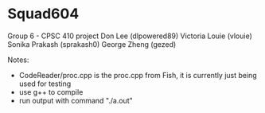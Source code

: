 Squad604
========

Group 6 - CPSC 410 project
Don Lee (dlpowered89)
Victoria Louie (vlouie)
Sonika Prakash (sprakash0)
George Zheng (gezed)

Notes:
- CodeReader/proc.cpp is the proc.cpp from Fish, it is currently just being used for testing
- use g++ to compile
- run output with command "./a.out"
